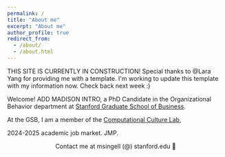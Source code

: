 ```yaml
---
permalink: /
title: "About me"
excerpt: "About me"
author_profile: true
redirect_from: 
  - /about/
  - /about.html
---
```


THIS SITE IS CURRENTLY IN CONSTRUCTION!
Special thanks to @Lara Yang for providing me with a template. I'm working to update this template with my information now. Check back next week :) 

Welcome! ADD MADISON INTRO, a PhD Candidate in the Organizational Behavior department at [Stanford Graduate School of Business](https://www.gsb.stanford.edu/programs/phd/academic-experience/students/lara-yang).  

At the GSB, I am a member of the [Computational Culture Lab](https://www.comp-culture.org/),

2024-2025 academic job market. JMP.

<div align="center">Contact me at msingell (@) stanford.edu 📩</div>
